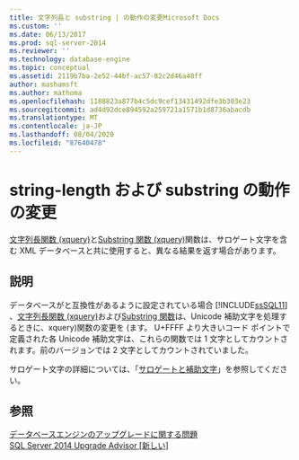 ```yaml
---
title: 文字列長と substring | の動作の変更Microsoft Docs
ms.custom: ''
ms.date: 06/13/2017
ms.prod: sql-server-2014
ms.reviewer: ''
ms.technology: database-engine
ms.topic: conceptual
ms.assetid: 2119b7ba-2e52-44bf-ac57-82c2d46a48ff
author: mashamsft
ms.author: mathoma
ms.openlocfilehash: 1188823a877b4c5dc9cef13431492dfe3b303e23
ms.sourcegitcommit: ad4d92dce894592a259721a1571b1d8736abacdb
ms.translationtype: MT
ms.contentlocale: ja-JP
ms.lasthandoff: 08/04/2020
ms.locfileid: "87640478"
---
```

# <a name="changes-to-behavior-of-string-length-and-substring"></a>string-length および substring の動作の変更
  [文字列長関数 &#40;xquery&#41;](/sql/xquery/functions-on-string-values-string-length)と[Substring 関数 &#40;xquery&#41;](/sql/xquery/functions-on-string-values-substring)関数は、サロゲート文字を含む XML データベースと共に使用すると、異なる結果を返す場合があります。  
  
## <a name="description"></a>説明  
 データベースがと互換性があるように設定されている場合 [!INCLUDE[ssSQL11](../../includes/sssql11-md.md)] 、[文字列長関数 &#40;xquery&#41;](/sql/xquery/functions-on-string-values-string-length)および[Substring 関数](/sql/xquery/functions-on-string-values-substring)は、Unicode 補助文字を処理するときに、xquery&#41;関数の変更を &#40;ます。 U+FFFF より大きいコード ポイントで定義された各 Unicode 補助文字は、これらの関数では 1 文字としてカウントされます。前のバージョンでは 2 文字としてカウントされていました。  
  
 サロゲート文字の詳細については、「[サロゲートと補助文字](https://go.microsoft.com/fwlink/?LinkId=178317)」を参照してください。  
  
## <a name="see-also"></a>参照  
 [データベースエンジンのアップグレードに関する問題](../../../2014/sql-server/install/database-engine-upgrade-issues.md)   
 [SQL Server 2014 Upgrade Advisor &#91;新しい&#93;](https://docs.microsoft.com/sql/sql-server/install/sql-server-2014-upgrade-advisor)  
  
  
